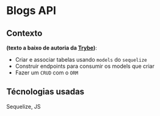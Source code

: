 # Blogs API


## Contexto
**(texto a baixo de autoria da [Trybe](https://github.com/tryber))**:

 - Criar e associar tabelas usando `models` do `sequelize`
 - Construir endpoints para consumir os models que criar 
 - Fazer um `CRUD` com o `ORM`

## Técnologias usadas

 Sequelize, JS
